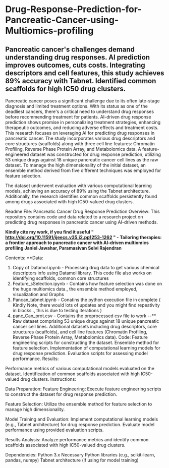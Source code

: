 # Drug-Response-Prediction-for-Pancreatic-Cancer-using-Multiomics-profiling
Pancreatic cancer's challenges demand understanding drug responses. AI prediction improves outcomes, cuts costs. Integrating descriptors and cell features, this study achieves 89% accuracy with Tabnet. Identified common scaffolds for high IC50 drug clusters.
-
Pancreatic cancer poses a significant challenge due to its often late-stage diagnosis and limited treatment options. With its status as one of the deadliest cancers, there's a critical need to understand drug responses before recommending treatment for patients. AI-driven drug response prediction shows promise in personalizing treatment strategies, enhancing therapeutic outcomes, and reducing adverse effects and treatment costs. This research focuses on leveraging AI for predicting drug responses in pancreatic cancer. The study incorporates various drug descriptors and core structures (scaffolds) along with three cell line features: Chromatin Profiling, Reverse Phase Protein Array, and Metabolomics data. A feature-engineered dataset was constructed for drug response prediction, utilizing 53 unique drugs against 18 unique pancreatic cancer cell lines as the raw dataset. To manage the high dimensionality of the initial dataset, an ensemble method derived from five different techniques was employed for feature selection.

The dataset underwent evaluation with various computational learning models, achieving an accuracy of 89% using the Tabnet architecture. Additionally, the research identifies common scaffolds persistently found among drugs associated with high IC50-valued drug clusters.

Readme File:
Pancreatic Cancer Drug Response Prediction
Overview:
This repository contains code and data related to a research project on predicting drug responses in pancreatic cancer using AI-driven methods.

**Kindly cite my work, if you find it useful " http://doi.org/10.11591/ijeecs.v35.i2.pp1253-1262 " - Tailoring therapies: a frontier approach to pancreatic cancer with AI-driven multiomics profiling
Janiel Jawahar, Paramasivan Selvi Rajendran**

Contents:
**Data:
1. Copy of Datamol.ipynb - Processing drug data to get various chemical descriptors info using Datamol library. This code file also works on identifying scaffolds, common core structures
2. Feature_sSelection.ipynb - Contains how feature selection was done on the huge multiomics data., the ensemble method employed, visualization and Graphs
3. Pancan_tabnet.ipynb - Conatins the python execution file in complete { Kindly Note, there would lots of updates and you might find repeativity in blocks ., this is due to testing iterations )
4. panc_Can_prot.csv - Contains the preprocessed csv file to work
--**
Raw dataset comprising 53 unique drugs against 18 unique pancreatic cancer cell lines.
Additional datasets including drug descriptors, core structures (scaffolds), and cell line features (Chromatin Profiling, Reverse Phase Protein Array, Metabolomics data).
Code:
Feature engineering scripts for constructing the dataset.
Ensemble method for feature selection.
Implementation of computational learning models for drug response prediction.
Evaluation scripts for assessing model performance.
Results:

Performance metrics of various computational models evaluated on the dataset.
Identification of common scaffolds associated with high IC50-valued drug clusters.
Instructions:

Data Preparation:
Feature Engineering:
Execute feature engineering scripts to construct the dataset for drug response prediction.

Feature Selection:
Utilize the ensemble method for feature selection to manage high dimensionality.

Model Training and Evaluation:
Implement computational learning models (e.g., Tabnet architecture) for drug response prediction.
Evaluate model performance using provided evaluation scripts.

Results Analysis:
Analyze performance metrics and identify common scaffolds associated with high IC50-valued drug clusters.

Dependencies:
Python 3.x
Necessary Python libraries (e.g., scikit-learn, pandas, numpy)
Tabnet architecture (if using for model training)
